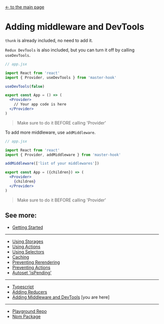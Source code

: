 [<- to the main page](https://github.com/opium-pro/master-hook)

# Adding middleware and DevTools

`thunk` is already included, no need to add it.

`Redux DevTools` is also included, but you can turn it off by calling `useDevTools`.

```jsx
// app.jsx

import React from 'react'
import { Provider, useDevTools } from 'master-hook'

useDevTools(false)

export const App = () => (
  <Provider>
    // Your app code is here
  </Provider>
)
```
> Make sure to do it BEFORE calling 'Provider'


To add more middleware, use `addMiddleware`.

```jsx
// app.jsx

import React from 'react'
import { Provider, addMiddleware } from 'master-hook'

addMiddleware(['list of your middlewares'])

export const App = ({children}) => (
  <Provider>
    {children}
  </Provider>
)
```
> Make sure to do it BEFORE calling 'Provider'


## See more:

* [Getting Started](https://github.com/opium-pro/master-hook/blob/master/docs/GETTING_STARTED.md)
---
* [Using Storages](https://github.com/opium-pro/master-hook/blob/master/docs/STORAGES.md)
* [Using Actions](https://github.com/opium-pro/master-hook/blob/master/docs/ACTIONS.md)
* [Using Selectors](https://github.com/opium-pro/master-hook/blob/master/docs/SELECTORS.md)
* [Caching](https://github.com/opium-pro/master-hook/blob/master/docs/CACHING.md)
* [Preventing Rerendering](https://github.com/opium-pro/master-hook/blob/master/docs/PREVENT_RERENDER.md)
* [Preventing Actions](https://github.com/opium-pro/master-hook/blob/master/docs/PREVENT_ACTIONS.md)
* [Autoset 'isPending'](https://github.com/opium-pro/master-hook/blob/master/docs/IS_PENDING.md)
---
* [Typescript](https://github.com/opium-pro/master-hook/blob/master/docs/TYPESCRIPT.md)
* [Adding Reducers](https://github.com/opium-pro/master-hook/blob/master/docs/REDUCERS.md)
* [Adding Middleware and DevTools](https://github.com/opium-pro/master-hook/blob/master/docs/MIDDLEWARE.md) [you are here]
---
* [Playground Repo](https://github.com/opium-pro/master-hook-playground)
* [Npm Package](https://www.npmjs.com/package/master-hook)